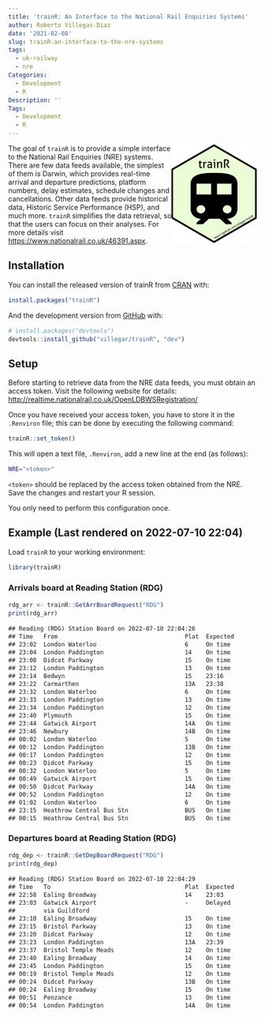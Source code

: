 ```yaml
---
title: 'trainR: An Interface to the National Rail Enquiries Systems'
author: Roberto Villegas-Diaz
date: '2021-02-08'
slug: trainR-an-interface-to-the-nre-systems
tags:
  - uk-railway
  - nre
Categories:
  - Development
  - R
Description: ''
Tags:
  - Development
  - R
---
```


<img src="https://raw.githubusercontent.com/villegar/trainR/main/inst/images/logo.png" alt="logo" align="right" height=200px/>

The goal of `trainR` is to provide a simple interface to the 
National Rail Enquiries (NRE) systems. There are few data feeds 
available, the simplest of them is Darwin, which provides real-time 
arrival and departure predictions, platform numbers, delay estimates, 
schedule changes and cancellations. Other data feeds provide historical 
data, Historic Service Performance (HSP), and much more. `trainR` 
simplifies the data retrieval, so that the users can focus on their 
analyses. For more details visit 
https://www.nationalrail.co.uk/46391.aspx.

## Installation

You can install the released version of trainR from [CRAN](https://CRAN.R-project.org) with:

``` r
install.packages("trainR")
```

And the development version from [GitHub](https://github.com/) with:

``` r
# install.packages("devtools")
devtools::install_github("villegar/trainR", "dev")
```

## Setup
Before starting to retrieve data from the NRE data feeds, you must obtain an access token. 
Visit the following website for details: http://realtime.nationalrail.co.uk/OpenLDBWSRegistration/

Once you have received your access token, you have to store it in the `.Renviron` file; this can be 
done by executing the following command:


```r
trainR::set_token()
```

This will open a text file, `.Renviron`, add a new line at the end (as follows):

```bash
NRE="<token>"
```

`<token>` should be replaced by the access token obtained from the NRE. Save the changes and restart 
your R session.

You only need to perform this configuration once.

## Example (Last rendered on 2022-07-10 22:04)

Load `trainR` to your working environment:

```r
library(trainR)
```

### Arrivals board at Reading Station (RDG)


```r
rdg_arr <- trainR::GetArrBoardRequest("RDG")
print(rdg_arr)
```

```
## Reading (RDG) Station Board on 2022-07-10 22:04:26
## Time   From                                    Plat  Expected
## 23:02  London Waterloo                         6     On time
## 23:04  London Paddington                       14    On time
## 23:08  Didcot Parkway                          15    On time
## 23:12  London Paddington                       13    On time
## 23:14  Bedwyn                                  15    23:16
## 23:22  Carmarthen                              13A   23:38
## 23:32  London Waterloo                         6     On time
## 23:33  London Paddington                       13    On time
## 23:34  London Paddington                       12    On time
## 23:40  Plymouth                                15    On time
## 23:44  Gatwick Airport                         14A   On time
## 23:46  Newbury                                 14B   On time
## 00:02  London Waterloo                         5     On time
## 00:12  London Paddington                       13B   On time
## 00:17  London Paddington                       12    On time
## 00:23  Didcot Parkway                          15    On time
## 00:32  London Waterloo                         5     On time
## 00:49  Gatwick Airport                         15    On time
## 00:50  Didcot Parkway                          14A   On time
## 00:52  London Paddington                       12    On time
## 01:02  London Waterloo                         6     On time
## 23:15  Heathrow Central Bus Stn                BUS   On time
## 00:15  Heathrow Central Bus Stn                BUS   On time
```

### Departures board at Reading Station (RDG)


```r
rdg_dep <- trainR::GetDepBoardRequest("RDG")
print(rdg_dep)
```

```
## Reading (RDG) Station Board on 2022-07-10 22:04:29
## Time   To                                      Plat  Expected
## 22:58  Ealing Broadway                         14    23:03
## 23:03  Gatwick Airport                         -     Delayed
##        via Guildford                           
## 23:10  Ealing Broadway                         15    On time
## 23:15  Bristol Parkway                         13    On time
## 23:20  Didcot Parkway                          12    On time
## 23:23  London Paddington                       13A   23:39
## 23:37  Bristol Temple Meads                    12    On time
## 23:40  Ealing Broadway                         14    On time
## 23:45  London Paddington                       15    On time
## 00:19  Bristol Temple Meads                    12    On time
## 00:24  Didcot Parkway                          13B   On time
## 00:24  Ealing Broadway                         15    On time
## 00:51  Penzance                                13    On time
## 00:54  London Paddington                       14A   On time
```
